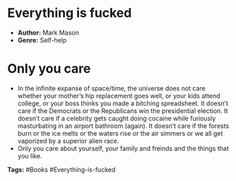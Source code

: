# Everything is fucked
- **Author:** Mark Mason
- **Genre:** Self-help

# Only you care
- In the infinite expanse of space/time, the universe does not care whether your mother’s hip replacement goes well, or your kids attend college, or your boss thinks you made a bitching spreadsheet. It doesn’t care if the Democrats or the Republicans win the presidential election. It doesn’t care if a celebrity gets caught doing cocaine while furiously masturbating in an airport bathroom (again). It doesn’t care if the forests burn or the ice melts or the waters rise or the air simmers or we all get vaporized by a superior alien race.
- Only you care about yourself, your family and freinds and the things that you like.

**Tags:** #Books  #Everything-is-fucked